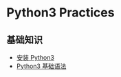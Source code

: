 # Python3 Practices

## 基础知识

  - [安装 Python3](https://github.com/encoreshao/python-practices/blob/master/2019-12-14/1.0-installation.md)
  - [Python3 基础语法](https://github.com/encoreshao/python-practices/blob/master/2019-12-14/1.1-basic_grammar.md)
